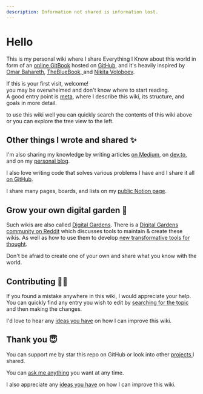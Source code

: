```yaml
---
description: Information not shared is information lost.
---
```


# Hello

This is my personal wiki where I share Everything I Know about this world in form of an [online GitBook](https://wiki.muhammad-saad.net) hosted on [GitHub](https://github.com/Muhammad-Saad-01/My-Knowledge-Wiki), and it's heavily inspired by [Omar Bahareth](https://github.com/obahareth), [TheBlueBook, ](https://lyz-code.github.io/blue-book/)and [Nikita Voloboev](https://github.com/nikitavoloboev/knowledge).

If this is your first visit, welcome!\
you may be overwhelmed and don't know where to start reading. \
A good entry point is [meta](meta.md), where I describe this wiki, its structure, and goals in more detail.

to use this wiki well you can quickly search the contents of this wiki above or you can explore the tree view to the left.

## Other things I wrote and shared ✨

I'm also sharing my knowledge by writing articles [on Medium](https://medium.com/@muhammadsaad01), on [dev.to](https://dev.to/muhammadsaad01), and on my [personal blog](https://blog.muhammad-saad.net).

I also love writing code that solves various problems I have and I share it all [on GitHub](https://github.com/muhammad-saad-01).

I share many pages, boards, and lists on my [public Notion page](https://www.notion.so/muhammadsaad01/Shared-content-2e91298d29db45719a1595339badce24).

## Grow your own digital garden 🌱

Such wikis are also called [Digital Gardens](https://joelhooks.com/digital-garden). There is a [Digital Gardens community on Reddit](https://www.reddit.com/r/DigitalGardens/) which discusses tools to maintain & create these wikis. As well as how to use them to develop [new transformative tools for thought](https://numinous.productions/ttft/).

Don't be afraid to create one of your own and share what you know with the world.

## Contributing ✍🏻

If you found a mistake anywhere in this wiki, I would appreciate your help. You can quickly find any entry you wish to edit by [searching for the topic](https://github.com/muhammad-saad-01/my-knowledge-wiki/find/master) and then making the changes.

I'd love to hear any [ideas you have](https://github.com/Muhammad-Saad-01/My-Knowledge-Wiki/issues/new) on how I can improve this wiki.

## Thank you 😇

You can support me by star this repo on GitHub or look into other [projects ](https://github.com/muhammad-saad-01)I shared.

You can [ask me anything](https://github.com/Muhammad-Saad-01/AMA) you want at any time.

I also appreciate any [ideas you have](https://github.com/muhammad-saad-01/my-knowledge-wiki/issues/new) on how I can improve this wiki.
